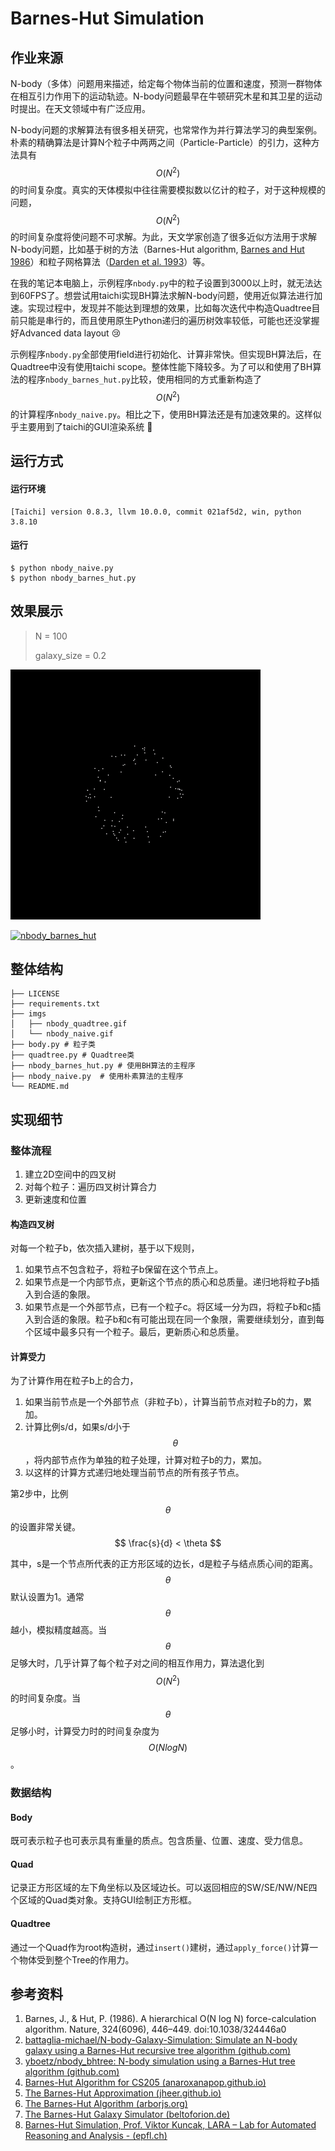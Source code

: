 # Barnes-Hut Simulation

## 作业来源
N-body（多体）问题用来描述，给定每个物体当前的位置和速度，预测一群物体在相互引力作用下的运动轨迹。N-body问题最早在牛顿研究木星和其卫星的运动时提出。在天文领域中有广泛应用。

N-body问题的求解算法有很多相关研究，也常常作为并行算法学习的典型案例。朴素的精确算法是计算N个粒子中两两之间（Particle-Particle）的引力，这种方法具有 $$ O(N^2) $$ 的时间复杂度。真实的天体模拟中往往需要模拟数以亿计的粒子，对于这种规模的问题， $$ O(N^2) $$的时间复杂度将使问题不可求解。为此，天文学家创造了很多近似方法用于求解N-body问题，比如基于树的方法（Barnes-Hut algorithm, [Barnes and Hut 1986]()）和粒子网格算法（[Darden et al. 1993]()）等。

在我的笔记本电脑上，示例程序`nbody.py`中的粒子设置到3000以上时，就无法达到60FPS了。想尝试用taichi实现BH算法求解N-body问题，使用近似算法进行加速。实现过程中，发现并不能达到理想的效果，比如每次迭代中构造Quadtree目前只能是串行的，而且使用原生Python递归的遍历树效率较低，可能也还没掌握好Advanced data layout :cry:

示例程序`nbody.py`全部使用field进行初始化、计算非常快。但实现BH算法后，在Quadtree中没有使用taichi scope。整体性能下降较多。为了可以和使用了BH算法的程序`nbody_barnes_hut.py`比较，使用相同的方式重新构造了 $$ O(N^2) $$的计算程序`nbody_naive.py`。相比之下，使用BH算法还是有加速效果的。这样似乎主要用到了taichi的GUI渲染系统 :face_with_head_bandage:

## 运行方式
#### 运行环境
```shell
[Taichi] version 0.8.3, llvm 10.0.0, commit 021af5d2, win, python 3.8.10
```

#### 运行
```shell
$ python nbody_naive.py
$ python nbody_barnes_hut.py
```

## 效果展示
> N = 100
>
> galaxy_size = 0.2

<a href="nbody_naive.gif"><img src="imgs/nbody_naive.gif" height=400px title="nbody_naive"></a>

<a href="nbody_barnes_hut.gif"><img src="imgs/nbody_barnes_hut.gif" height=400px title="nbody_barnes_hut"></a>

## 整体结构
```shell
├── LICENSE
├── requirements.txt
├── imgs
│   ├── nbody_quadtree.gif
│   └── nbody_naive.gif
├── body.py	# 粒子类
├── quadtree.py	# Quadtree类
├── nbody_barnes_hut.py	# 使用BH算法的主程序
├── nbody_naive.py	# 使用朴素算法的主程序
└── README.md
```

## 实现细节

### 整体流程

1. 建立2D空间中的四叉树
2. 对每个粒子：遍历四叉树计算合力
3. 更新速度和位置

#### 构造四叉树

对每一个粒子b，依次插入建树，基于以下规则，

1. 如果节点不包含粒子，将粒子b保留在这个节点上。
2. 如果节点是一个内部节点，更新这个节点的质心和总质量。递归地将粒子b插入到合适的象限。
3. 如果节点是一个外部节点，已有一个粒子c。将区域一分为四，将粒子b和c插入到合适的象限。粒子b和c有可能出现在同一个象限，需要继续划分，直到每个区域中最多只有一个粒子。最后，更新质心和总质量。

#### 计算受力

为了计算作用在粒子b上的合力，

1. 如果当前节点是一个外部节点（非粒子b），计算当前节点对粒子b的力，累加。
2. 计算比例s/d，如果s/d小于$$\theta$$，将内部节点作为单独的粒子处理，计算对粒子b的力，累加。
3. 以这样的计算方式递归地处理当前节点的所有孩子节点。

第2步中，比例$$\theta$$的设置非常关键。
$$
\frac{s}{d} < \theta
$$

其中，s是一个节点所代表的正方形区域的边长，d是粒子与结点质心间的距离。$$\theta$$ 默认设置为1。通常 $$\theta$$ 越小，模拟精度越高。当 $$\theta$$ 足够大时，几乎计算了每个粒子对之间的相互作用力，算法退化到 $$O(N^2)$$ 的时间复杂度。当$$\theta$$足够小时，计算受力时的时间复杂度为 $$O(NlogN)$$。

### 数据结构

#### Body

既可表示粒子也可表示具有重量的质点。包含质量、位置、速度、受力信息。

#### Quad

记录正方形区域的左下角坐标以及区域边长。可以返回相应的SW/SE/NW/NE四个区域的Quad类对象。支持GUI绘制正方形框。

#### Quadtree 

通过一个Quad作为root构造树，通过`insert()`建树，通过`apply_force()`计算一个物体受到整个Tree的作用力。
## 参考资料

1. Barnes, J., & Hut, P. (1986). A hierarchical O(N log N) force-calculation algorithm. Nature, 324(6096), 446–449. doi:10.1038/324446a0
2. [battaglia-michael/N-body-Galaxy-Simulation: Simulate an N-body galaxy using a Barnes-Hut recursive tree algorithm (github.com)](https://github.com/battaglia-michael/N-body-Galaxy-Simulation)
3. [yboetz/nbody_bhtree: N-body simulation using a Barnes-Hut tree algorithm (github.com)](https://github.com/yboetz/nbody_bhtree)
4. [Barnes-Hut Algorithm for CS205 (anaroxanapop.github.io)](https://anaroxanapop.github.io/behalf/)
5. [The Barnes-Hut Approximation (jheer.github.io)](https://jheer.github.io/barnes-hut/)
6. [The Barnes-Hut Algorithm (arborjs.org)](http://arborjs.org/docs/barnes-hut)
7. [The Barnes-Hut Galaxy Simulator (beltoforion.de)](https://beltoforion.de/en/barnes-hut-galaxy-simulator/)
8. [Barnes-Hut Simulation, Prof. Viktor Kuncak, LARA – Lab for Automated Reasoning and Analysis - (epfl.ch)](https://lara.epfl.ch/w/parcon18/project4)
